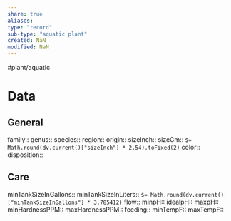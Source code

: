 ```yaml
---
share: true
aliases: 
type: "record"
sub-type: "aquatic plant"
created: NaN 
modified: NaN
---
```

#plant/aquatic 
 ![]() 
# Data
## General
family:: 
genus:: 
species:: 
region:: 
origin:: 
sizeInch:: 
sizeCm:: `$= Math.round(dv.current()["sizeInch"] * 2.54).toFixed(2)`
color:: 
disposition:: 
## Care
minTankSizeInGallons:: 
minTankSizeInLiters:: `$= Math.round(dv.current()["minTankSizeInGallons"] * 3.785412)`
flow:: 
minpH:: 
idealpH:: 
maxpH:: 
minHardnessPPM:: 
maxHardnessPPM:: 
feeding:: 
minTempF:: 
maxTempF:: 


